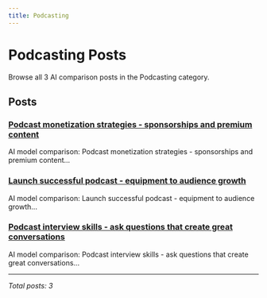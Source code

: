 ```yaml
---
title: Podcasting
---
```


# Podcasting Posts

Browse all 3 AI comparison posts in the Podcasting category.

## Posts

### [Podcast monetization strategies - sponsorships and premium content](chatgpt-vs-claude-vs-gemini-podcast-monetization-2025.md)

AI model comparison: Podcast monetization strategies - sponsorships and premium content...

### [Launch successful podcast - equipment to audience growth](gemini-vs-chatgpt-vs-claude-podcast-launch-2025.md)

AI model comparison: Launch successful podcast - equipment to audience growth...

### [Podcast interview skills - ask questions that create great conversations](grok-vs-deepseek-vs-claude-interview-techniques-2025.md)

AI model comparison: Podcast interview skills - ask questions that create great conversations...

---

*Total posts: 3*
